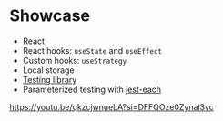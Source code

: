 # Showcase

- React
- React hooks: `useState` and `useEffect`
- Custom hooks: `useStrategy`
- Local storage
- [Testing library](https://testing-library.com/)
- Parameterized testing with [jest-each](https://www.npmjs.com/package/jest-each)

https://youtu.be/qkzcjwnueLA?si=DFFQOze0Zynal3vc
